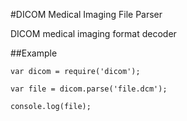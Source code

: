 #DICOM Medical Imaging File Parser

DICOM medical imaging format decoder

##Example

```
var dicom = require('dicom');

var file = dicom.parse('file.dcm');

console.log(file);
```
